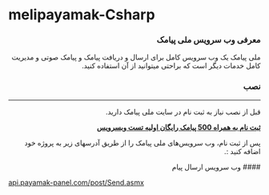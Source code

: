 # melipayamak-Csharp

<div dir='rtl'>

### معرفی وب سرویس ملی پیامک
ملی پیامک یک وب سرویس کامل برای ارسال و دریافت پیامک و پیامک صوتی و مدیریت کامل خدمات دیگر است که براحتی میتوانید از آن استفاده کنید.

### نصب
<hr>
<p>قبل از نصب نیاز به ثبت نام در سایت ملی پیامک دارید.</p>

[**ثبت نام به همراه 500 پیامک رایگان اولیه تست وبسرویس**](http://www.melipayamak.com/)

<p>پس از ثبت نام، وب سرویس‌های ملی پیامک را از طریق آدرسهای زیر به پروژه خود اضافه کنید :.</p>

</div>

<div dir='rtl'>
#### وب سرویس ارسال پیام
</div>

<p><a href="http://api.payamak-panel.com/post/Send.asmx">api.payamak-panel.com/post/Send.asmx</a></p>

